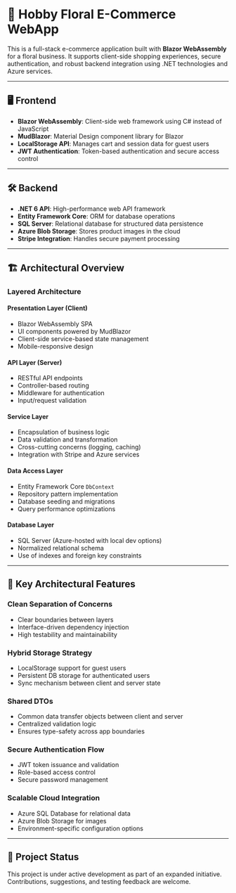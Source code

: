 # 🌸 Hobby Floral E-Commerce WebApp

This is a full-stack e-commerce application built with **Blazor WebAssembly** for a floral business. It supports client-side shopping experiences, secure authentication, and robust backend integration using .NET technologies and Azure services.

---

## 🖥️ Frontend

- **Blazor WebAssembly**: Client-side web framework using C# instead of JavaScript
- **MudBlazor**: Material Design component library for Blazor
- **LocalStorage API**: Manages cart and session data for guest users
- **JWT Authentication**: Token-based authentication and secure access control

---

## 🛠️ Backend

- **.NET 6 API**: High-performance web API framework
- **Entity Framework Core**: ORM for database operations
- **SQL Server**: Relational database for structured data persistence
- **Azure Blob Storage**: Stores product images in the cloud
- **Stripe Integration**: Handles secure payment processing

---

## 🏗️ Architectural Overview

### Layered Architecture

#### Presentation Layer (Client)
- Blazor WebAssembly SPA
- UI components powered by MudBlazor
- Client-side service-based state management
- Mobile-responsive design

#### API Layer (Server)
- RESTful API endpoints
- Controller-based routing
- Middleware for authentication
- Input/request validation

#### Service Layer
- Encapsulation of business logic
- Data validation and transformation
- Cross-cutting concerns (logging, caching)
- Integration with Stripe and Azure services

#### Data Access Layer
- Entity Framework Core `DbContext`
- Repository pattern implementation
- Database seeding and migrations
- Query performance optimizations

#### Database Layer
- SQL Server (Azure-hosted with local dev options)
- Normalized relational schema
- Use of indexes and foreign key constraints

---

## 🔑 Key Architectural Features

### Clean Separation of Concerns
- Clear boundaries between layers
- Interface-driven dependency injection
- High testability and maintainability

### Hybrid Storage Strategy
- LocalStorage support for guest users
- Persistent DB storage for authenticated users
- Sync mechanism between client and server state

### Shared DTOs
- Common data transfer objects between client and server
- Centralized validation logic
- Ensures type-safety across app boundaries

### Secure Authentication Flow
- JWT token issuance and validation
- Role-based access control
- Secure password management

### Scalable Cloud Integration
- Azure SQL Database for relational data
- Azure Blob Storage for images
- Environment-specific configuration options

---

## 🚧 Project Status

This project is under active development as part of an expanded initiative. Contributions, suggestions, and testing feedback are welcome.
